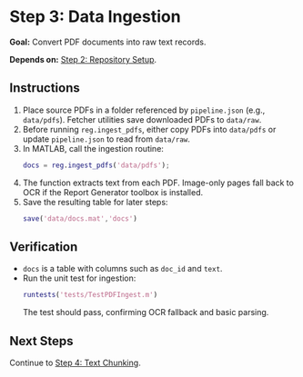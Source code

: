 # Step 3: Data Ingestion

**Goal:** Convert PDF documents into raw text records.

**Depends on:** [Step 2: Repository Setup](step02_repository_setup.md).

## Instructions
1. Place source PDFs in a folder referenced by `pipeline.json` (e.g., `data/pdfs`). Fetcher utilities save downloaded PDFs to `data/raw`.
2. Before running `reg.ingest_pdfs`, either copy PDFs into `data/pdfs` or update `pipeline.json` to read from `data/raw`.
3. In MATLAB, call the ingestion routine:
   ```matlab
   docs = reg.ingest_pdfs('data/pdfs');
   ```
4. The function extracts text from each PDF. Image-only pages fall back to OCR if the Report Generator toolbox is installed.
5. Save the resulting table for later steps:
   ```matlab
   save('data/docs.mat','docs')
   ```

## Verification
- `docs` is a table with columns such as `doc_id` and `text`.
- Run the unit test for ingestion:
  ```matlab
  runtests('tests/TestPDFIngest.m')
  ```
  The test should pass, confirming OCR fallback and basic parsing.

## Next Steps
Continue to [Step 4: Text Chunking](step04_text_chunking.md).
